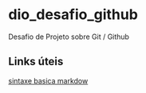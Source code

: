# dio_desafio_github

Desafio de Projeto sobre Git / Github
## Links úteis
[sintaxe basica markdow](https://www.markdownguide.org/)
